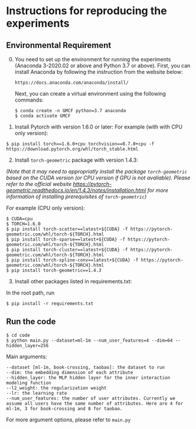 
# Instructions for reproducing the experiments 

## Environmental Requirement

0. You need to set up the environment for running the experiments (Anaconda 3-2020.02 or above and Python 3.7 or above). First, you can install Anaconda by following the instruction from  the website below:
   <pre><code>https://docs.anaconda.com/anaconda/install/</code></pre>
   Next, you can create a virtual environment using the following commands:
   <pre><code>$ conda create -n GMCF python=3.7 anaconda
   $ conda activate GMCF</code></pre>

1. Install Pytorch with version 1.6.0 or later:
For example (with with CPU only version):
```
$ pip install torch==1.6.0+cpu torchvision==0.7.0+cpu -f https://download.pytorch.org/whl/torch_stable.html
```

2. Install ```torch-geometric``` package with version 1.4.3:

*(Note that it may need to appropriatly install the package ```torch-geometric``` based on the CUDA version (or CPU version if GPU is not avaliable). Please refer to the official website https://pytorch-geometric.readthedocs.io/en/1.4.3/notes/installation.html for more information of installing prerequisites of ```torch-geometric```)*

For example (CPU only version):
```
$ CUDA=cpu
$ TORCH=1.6.0
$ pip install torch-scatter==latest+${CUDA} -f https://pytorch-geometric.com/whl/torch-${TORCH}.html
$ pip install torch-sparse==latest+${CUDA} -f https://pytorch-geometric.com/whl/torch-${TORCH}.html
$ pip install torch-cluster==latest+${CUDA} -f https://pytorch-geometric.com/whl/torch-${TORCH}.html
$ pip install torch-spline-conv==latest+${CUDA} -f https://pytorch-geometric.com/whl/torch-${TORCH}.html
$ pip install torch-geometric==1.4.3
```

3. Install other packages listed in requirements.txt:

In the root path, run

```
$ pip install -r requirements.txt
```

## Run the code

```
$ cd code
$ python main.py --dataset=ml-1m --num_user_features=4 --dim=64 --hidden_layer=256 
```
Main arguments:
```
--dataset [ml-1m, book-crossing, taobao]: the dataset to run
--dim: the embedding dimension of each attribute
--hidden_layer: the MLP hidden layer for the inner interaction modeling function
--l2_weight: the regularization weight
--lr: the learning rate
--num_user_features: the number of user attributes. Currently we assume all users have the same number of attributes. Here are 4 for ml-1m, 3 for book-crossing and 8 for taobao.
```
For more argument options, please refer to ```main.py```

